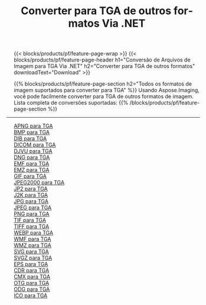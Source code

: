﻿---
title: Converter para TGA de outros formatos Via .NET 
weight: 3920
url: /pt/net/conversion/to/tga 
lang: pt
langdirlevel: 2
locales: zh-hans,ja,it,ru,de,es,fr,nl,id,lt,pl,pt,vi,tr,ko,zh-hant,ar,hi,th,sv,cs,uk,he
description: Usando o Aspose.Imaging, você pode facilmente converter para TGA de outros formatos
---

{{< blocks/products/pf/feature-page-wrap >}}
{{< blocks/products/pf/feature-page-header h1="Conversão de Arquivos de Imagem para TGA Via .NET" h2="Converter para TGA de outros formatos" downloadText="Download" >}}


{{% blocks/products/pf/feature-page-section  h2="Todos os formatos de imagem suportados para converter para TGA" %}}
Usando Aspose.Imaging, você pode facilmente converter para TGA de outros formatos de imagem.
<br/>
Lista completa de conversões suportadas:
{{% /blocks/products/pf/feature-page-section %}}
<div class="container-fluid productfamilypage bg-gray">
    <div class="convertypes bg-gray agp-content section">
        <div class="container">
		<hr style="margin-left:-20px;"/>
		<div class="row other-converters">
		    <div class='col-md-2 other-converter remove-lp remove-rp'><a href="/imaging/pt/net/conversion/apng-to-tga" >APNG para TGA</a></div>
<div class='col-md-2 other-converter remove-lp remove-rp'><a href="/imaging/pt/net/conversion/bmp-to-tga" >BMP para TGA</a></div>
<div class='col-md-2 other-converter remove-lp remove-rp'><a href="/imaging/pt/net/conversion/dib-to-tga" >DIB para TGA</a></div>
<div class='col-md-2 other-converter remove-lp remove-rp'><a href="/imaging/pt/net/conversion/dicom-to-tga" >DICOM para TGA</a></div>
<div class='col-md-2 other-converter remove-lp remove-rp'><a href="/imaging/pt/net/conversion/djvu-to-tga" >DJVU para TGA</a></div>
<div class='col-md-2 other-converter remove-lp remove-rp'><a href="/imaging/pt/net/conversion/dng-to-tga" >DNG para TGA</a></div>
<div class='col-md-2 other-converter remove-lp remove-rp'><a href="/imaging/pt/net/conversion/emf-to-tga" >EMF para TGA</a></div>
<div class='col-md-2 other-converter remove-lp remove-rp'><a href="/imaging/pt/net/conversion/emz-to-tga" >EMZ para TGA</a></div>
<div class='col-md-2 other-converter remove-lp remove-rp'><a href="/imaging/pt/net/conversion/gif-to-tga" >GIF para TGA</a></div>
<div class='col-md-2 other-converter remove-lp remove-rp'><a href="/imaging/pt/net/conversion/jpeg2000-to-tga" >JPEG2000 para TGA</a></div>
<div class='col-md-2 other-converter remove-lp remove-rp'><a href="/imaging/pt/net/conversion/jp2-to-tga" >JP2 para TGA</a></div>
<div class='col-md-2 other-converter remove-lp remove-rp'><a href="/imaging/pt/net/conversion/j2k-to-tga" >J2K para TGA</a></div>
<div class='col-md-2 other-converter remove-lp remove-rp'><a href="/imaging/pt/net/conversion/jpg-to-tga" >JPG para TGA</a></div>
<div class='col-md-2 other-converter remove-lp remove-rp'><a href="/imaging/pt/net/conversion/jpeg-to-tga" >JPEG para TGA</a></div>
<div class='col-md-2 other-converter remove-lp remove-rp'><a href="/imaging/pt/net/conversion/png-to-tga" >PNG para TGA</a></div>
<div class='col-md-2 other-converter remove-lp remove-rp'><a href="/imaging/pt/net/conversion/tif-to-tga" >TIF para TGA</a></div>
<div class='col-md-2 other-converter remove-lp remove-rp'><a href="/imaging/pt/net/conversion/tiff-to-tga" >TIFF para TGA</a></div>
<div class='col-md-2 other-converter remove-lp remove-rp'><a href="/imaging/pt/net/conversion/webp-to-tga" >WEBP para TGA</a></div>
<div class='col-md-2 other-converter remove-lp remove-rp'><a href="/imaging/pt/net/conversion/wmf-to-tga" >WMF para TGA</a></div>
<div class='col-md-2 other-converter remove-lp remove-rp'><a href="/imaging/pt/net/conversion/wmz-to-tga" >WMZ para TGA</a></div>
<div class='col-md-2 other-converter remove-lp remove-rp'><a href="/imaging/pt/net/conversion/svg-to-tga" >SVG para TGA</a></div>
<div class='col-md-2 other-converter remove-lp remove-rp'><a href="/imaging/pt/net/conversion/svgz-to-tga" >SVGZ para TGA</a></div>
<div class='col-md-2 other-converter remove-lp remove-rp'><a href="/imaging/pt/net/conversion/eps-to-tga" >EPS para TGA</a></div>
<div class='col-md-2 other-converter remove-lp remove-rp'><a href="/imaging/pt/net/conversion/cdr-to-tga" >CDR para TGA</a></div>
<div class='col-md-2 other-converter remove-lp remove-rp'><a href="/imaging/pt/net/conversion/cmx-to-tga" >CMX para TGA</a></div>
<div class='col-md-2 other-converter remove-lp remove-rp'><a href="/imaging/pt/net/conversion/otg-to-tga" >OTG para TGA</a></div>
<div class='col-md-2 other-converter remove-lp remove-rp'><a href="/imaging/pt/net/conversion/odg-to-tga" >ODG para TGA</a></div>
<div class='col-md-2 other-converter remove-lp remove-rp'><a href="/imaging/pt/net/conversion/ico-to-tga" >ICO para TGA</a></div>
                </div>
        </div>
    </div>
</div>
<br/>

